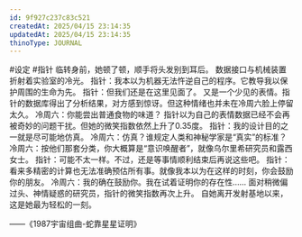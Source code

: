 ```yaml
---
id: 9f927c237c83c521
createdAt: 2025/04/15 23:14:35
updatedAt: 2025/04/15 23:14:35
thinoType: JOURNAL
---
```

#设定 #指针 临转身前，她顿了顿，顺手将头发别到耳后。
数据接口与机械装置折射着实验室的冷光。
指针：我本以为机器无法忤逆自己的程序。它教导我以保护周围的生命为先。
指针：但我们还是在这里见面了。
又是一个少见的表情。指针的数据库得出了分析结果，对方感到惊讶。但这种情绪也并未在冷周六脸上停留太久。
冷周六：你能尝出普通食物的味道？
指针以为自己的表情数据已经不会再被奇妙的问题干扰。但她的微笑指数依然上升了0.35度。
指针：我的设计目的之一就是尽可能地仿真。
冷周六：仿真？谁规定人类和神秘学家是“真实”的标准？
冷周六：按他们那套分类，你大概算是“意识唤醒者”，就像乌尔里希研究员和露西女士。
指针：可能不太一样。不过，还是等事情顺利结束后再说这些吧。
指针：看来多精密的计算也无法准确预估所有事。就像我本以为在这样的时刻，你会鼓励你的朋友。
冷周六：我的确在鼓励你。我在试着证明你的存在性……
面对稍微偏过头、神情疑惑的研究员，指针的微笑指数再次上升。
自她离开发射基地以来，这是她最为轻松的一刻。

——《1987宇宙组曲-蛇靠星星证明》